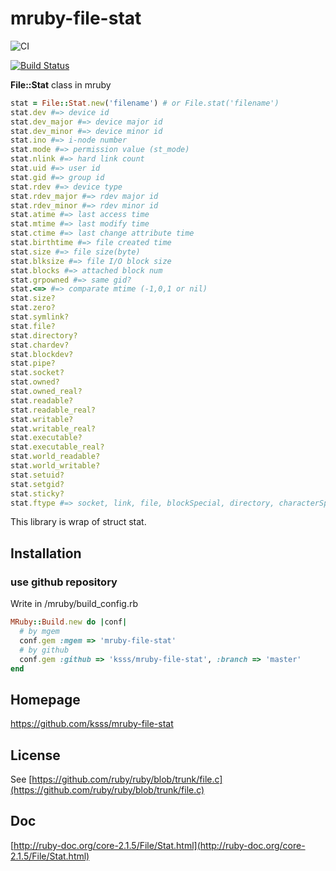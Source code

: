 # mruby-file-stat

![CI](https://github.com/ksss/mruby-file-stat/workflows/CI%20for%20mruby-file-stat/badge.svg)

[![Build Status](https://travis-ci.org/ksss/mruby-file-stat.svg?branch=master)](https://travis-ci.org/ksss/mruby-file-stat)

**File::Stat** class in mruby

```ruby
stat = File::Stat.new('filename') # or File.stat('filename')
stat.dev #=> device id
stat.dev_major #=> device major id
stat.dev_minor #=> device minor id
stat.ino #=> i-node number
stat.mode #=> permission value (st_mode)
stat.nlink #=> hard link count
stat.uid #=> user id
stat.gid #=> group id
stat.rdev #=> device type
stat.rdev_major #=> rdev major id
stat.rdev_minor #=> rdev minor id
stat.atime #=> last access time
stat.mtime #=> last modify time
stat.ctime #=> last change attribute time
stat.birthtime #=> file created time
stat.size #=> file size(byte)
stat.blksize #=> file I/O block size
stat.blocks #=> attached block num
stat.grpowned #=> same gid?
stat.<=> #=> comparate mtime (-1,0,1 or nil)
stat.size?
stat.zero?
stat.symlink?
stat.file?
stat.directory?
stat.chardev?
stat.blockdev?
stat.pipe?
stat.socket?
stat.owned?
stat.owned_real?
stat.readable?
stat.readable_real?
stat.writable?
stat.writable_real?
stat.executable?
stat.executable_real?
stat.world_readable?
stat.world_writable?
stat.setuid?
stat.setgid?
stat.sticky?
stat.ftype #=> socket, link, file, blockSpecial, directory, characterSpecial, fifo or unknown
```

This library is wrap of struct stat.

## Installation

### use github repository

Write in /mruby/build_config.rb

```ruby
MRuby::Build.new do |conf|
  # by mgem
  conf.gem :mgem => 'mruby-file-stat'
  # by github
  conf.gem :github => 'ksss/mruby-file-stat', :branch => 'master'
end
```

## Homepage

https://github.com/ksss/mruby-file-stat

## License

See [https://github.com/ruby/ruby/blob/trunk/file.c](https://github.com/ruby/ruby/blob/trunk/file.c)

## Doc

[http://ruby-doc.org/core-2.1.5/File/Stat.html](http://ruby-doc.org/core-2.1.5/File/Stat.html)
